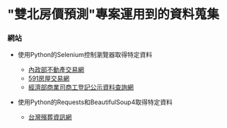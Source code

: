 # "雙北房價預測"專案運用到的資料蒐集
### 網站
* 使用Python的Selenium控制瀏覽器取得特定資料
  * [內政部不動產交易網](https://plvr.land.moi.gov.tw/DownloadOpenData "link")
  * [591房屋交易網](https://www.591.com.tw/ "link")
  * [經濟部商業司商工登記公示資料查詢網](https://findbiz.nat.gov.tw/fts/query/QueryBar/queryInit.do "link")

* 使用Python的Requests和BeautifulSoup4取得特定資料
  * [台灣殯葬資訊網](http://www.funeralinformation.com.tw/Detail.php?LevelNo=1568 "link")
